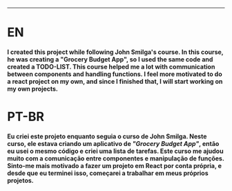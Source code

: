 <hr/>
<h1>EN</h1>
<h4>I created this project while following John Smilga's course. In this course, he was creating a "Grocery Budget App", so I used the same code and created a TODO-LIST. This course helped me a lot with communication between components and handling functions. I feel more motivated to do a react project on my own, and since I finished that, I will start working on my own projects.</h4>
</hr>
<h1>PT-BR</h1>
<h4>Eu criei este projeto enquanto seguia o curso de John Smilga. Neste curso, ele estava criando um aplicativo de <em>"Grocery Budget App"</em>, então eu usei o mesmo código e criei uma lista de tarefas. Este curso me ajudou muito com a comunicação entre componentes e manipulação de funções. Sinto-me mais motivado a fazer um projeto em React por conta própria, e desde que eu terminei isso, começarei a trabalhar em meus próprios projetos.</h4>
</hr>
